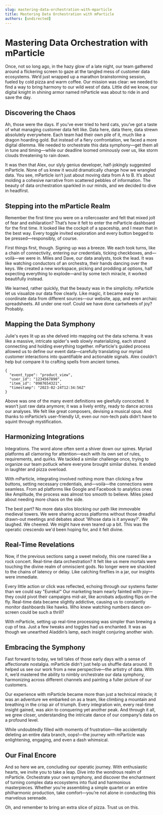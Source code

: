 ```yaml
---
slug: mastering-data-orchestration-with-mparticle
title: Mastering Data Orchestration with mParticle
authors: [undirected]
---
```



# Mastering Data Orchestration with mParticle

Once, not so long ago, in the hazy glow of a late night, our team gathered around a flickering screen to gaze at the tangled mess of customer data ecosystems. We’d just wrapped up a marathon brainstorming session, fueled by cold pizza and warm coffee. Our mission was clear: we needed to find a way to bring harmony to our wild west of data. Little did we know, our digital knight in shining armor named mParticle was about to ride in and save the day.

## Discovering the Chaos

Ah, those were the days. If you’ve ever tried to herd cats, you’ve got a taste of what managing customer data felt like. Data here, data there, data strewn absolutely everywhere. Each team had their own pile of it, much like a dragon hoarding gold. But instead of a fiery confrontation, we faced a more digital dilemma. We needed to orchestrate this data symphony—get them all in tune and timing—while our deadline loomed ominously over us, like storm clouds threatening to rain down.

It was then that Alex, our slyly genius developer, half-jokingly suggested mParticle. None of us knew it would dramatically change how we wrangled data. You see, mParticle isn’t just about moving data from A to B. It’s about molding a cohesive narrative from scattered pebbles of information. The beauty of data orchestration sparkled in our minds, and we decided to dive in headfirst.

## Stepping into the mParticle Realm

Remember the first time you were on a rollercoaster and felt that mixed jolt of fear and exhilaration? That’s how it felt to enter the mParticle dashboard for the first time. It looked like the cockpit of a spaceship, and I mean that in the best way. Every toggle invited exploration and every button begged to be pressed—responsibly, of course.

First things first, though. Signing up was a breeze. We each took turns, like a chain of connectivity, entering our credentials, ticking checkboxes, and—voilà—we were in. Miles and Dave, our data analysts, took the lead. It was like watching conductors of an orchestra, their hands dancing over the keys. We created a new workspace, picking and prodding at options, half expecting everything to explode—and by some tech miracle, it worked beautifully instead.

We learned, rather quickly, that the beauty was in the simplicity. mParticle let us visualize our data flow clearly. Like magic, it became easy to coordinate data from different sources—our website, app, and even archaic spreadsheets. All under one roof. Could we have done cartwheels of joy? Probably.

## Mapping the Data Symphony

Julie's eyes lit up as she delved into mapping out the data schema. It was like a massive, intricate spider's web slowly materializing, each strand connecting and holding everything together. mParticle's guided process allowed us to define our event data—carefully translating our myriad customer interactions into quantifiable and actionable signals. Alex couldn't help but compare it to crafting spells from ancient tomes.

```
{
  "event_type": "product_view",
  "user_id": "1234567890",
  "item_id": "0987654321",
  "timestamp": "2023-02-24T12:34:56Z"
}
```

Above was one of the many event definitions we gleefully concocted. It wasn’t just raw data anymore; it was a lively entity, ready to dance across our analyses. We felt like great composers, devising a musical opus. And thanks to mParticle’s user-friendly UI, even our non-tech pals didn’t have to squint through mystification.

## Harmonizing Integrations

Integrations. The word alone often sent a shiver down our spines. Myriad platforms all clamoring for attention—each with its own set of rules, requirements, and quirks. We tackled a similar challenge once, trying to organize our team potluck where everyone brought similar dishes. It ended in laughter and pizza overload.

With mParticle, integrating involved nothing more than clicking a few buttons, setting necessary credentials, and—voilà—the connections were seamless. From ad platforms like Google and Facebook to analytics ones like Amplitude, the process was almost too smooth to believe. Miles joked about needing more chaos on the side.

The best part? No more data silos blocking our path like immovable medieval towers. We were sharing across platforms without those dreadful drawn-out meetings and debates about 'Whose data is it anyway?'. We laughed. We cheered. We might have even teared up a bit. This was the operatic crescendo we'd been hoping for, and it felt divine.

## Real-Time Revelations 

Now, if the previous sections sang a sweet melody, this one roared like a rock concert. Real-time data orchestration? It felt like us mere mortals were touching the divine realm of omniscient gods. No longer were we shackled to the chains of latency or delay. Like catching fireflies in a jar, our insights were immediate.

Every little action or click was reflected, echoing through our systems faster than we could say "Eureka!" Our marketing team nearly fainted with joy—they could pivot their campaigns mid-air, like acrobats adjusting flips on the fly. Real-time data became slightly addictive, causing us to constantly monitor dashboards like hawks. Who knew watching numbers dance on-screen could be such a thrill?

With mParticle, setting up real-time processing was simpler than brewing a cup of tea. Just a few tweaks and toggles had us enchanted. It was as though we unearthed Aladdin’s lamp, each insight conjuring another wish. 

## Embracing the Symphony

Fast forward to today, we tell tales of those early days with a sense of affectionate nostalgia. mParticle didn't just help us shuffle data around. It helped us see our work from a new perspective—the artistry of data. With it, we’d mastered the ability to nimbly orchestrate our data symphony, harmonizing across different channels and painting a fuller picture of our customers.

Our experience with mParticle became more than just a technical miracle; it was an adventure we embarked on as a team, like climbing a mountain and breathing in the crisp air of triumph. Every integration win, every real-time insight gained, was akin to conquering yet another peak. And through it all, we grew closer, understanding the intricate dance of our company’s data on a profound level.

While undoubtedly filled with moments of frustration—like accidentally deleting an entire data branch, oops!—the journey with mParticle was enlightening, engaging, and even a dash whimsical.

## Our Final Encore

And so here we are, concluding our operatic journey. With enthusiastic hearts, we invite you to take a leap. Dive into the wondrous realm of mParticle. Orchestrate your own symphony, and discover the enchantment of turning complex data ecosystems into fluid and harmonious masterpieces. Whether you're assembling a simple quartet or an entire philharmonic production, take comfort—you’re not alone in conducting this marvelous serenade.

Oh, and remember to bring an extra slice of pizza. Trust us on this.